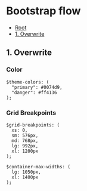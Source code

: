 # Bootstrap flow

*   [Root](../README.md)
*   [1. Overwrite](#a1)

<h2 id="a1">1. Overwrite</h2>

### Color
```
$theme-colors: (
  "primary": #0074d9,
  "danger": #ff4136
);
```

### Grid Breakpoints
```
$grid-breakpoints: (
  xs: 0,
  sm: 576px,
  md: 768px,
  lg: 992px,
  xl: 1200px
);

$container-max-widths: (
  lg: 1050px,
  xl: 1400px
);
```







